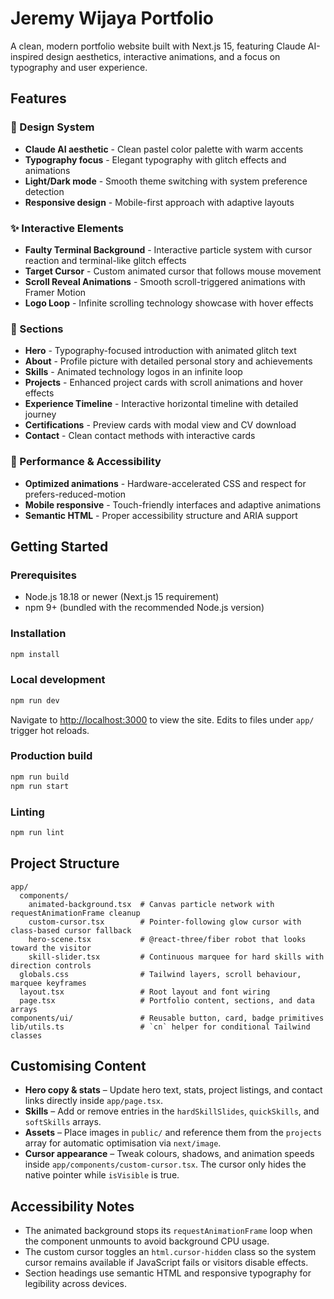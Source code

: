 # Jeremy Wijaya Portfolio

A clean, modern portfolio website built with Next.js 15, featuring Claude AI-inspired design aesthetics, interactive animations, and a focus on typography and user experience.

## Features

### 🎨 Design System
- **Claude AI aesthetic** - Clean pastel color palette with warm accents
- **Typography focus** - Elegant typography with glitch effects and animations
- **Light/Dark mode** - Smooth theme switching with system preference detection
- **Responsive design** - Mobile-first approach with adaptive layouts

### ✨ Interactive Elements
- **Faulty Terminal Background** - Interactive particle system with cursor reaction and terminal-like glitch effects
- **Target Cursor** - Custom animated cursor that follows mouse movement
- **Scroll Reveal Animations** - Smooth scroll-triggered animations with Framer Motion
- **Logo Loop** - Infinite scrolling technology showcase with hover effects

### 📱 Sections
- **Hero** - Typography-focused introduction with animated glitch text
- **About** - Profile picture with detailed personal story and achievements
- **Skills** - Animated technology logos in an infinite loop
- **Projects** - Enhanced project cards with scroll animations and hover effects
- **Experience Timeline** - Interactive horizontal timeline with detailed journey
- **Certifications** - Preview cards with modal view and CV download
- **Contact** - Clean contact methods with interactive cards

### 🚀 Performance & Accessibility
- **Optimized animations** - Hardware-accelerated CSS and respect for prefers-reduced-motion
- **Mobile responsive** - Touch-friendly interfaces and adaptive animations
- **Semantic HTML** - Proper accessibility structure and ARIA support

## Getting Started

### Prerequisites

- Node.js 18.18 or newer (Next.js 15 requirement)
- npm 9+ (bundled with the recommended Node.js version)

### Installation

```bash
npm install
```

### Local development

```bash
npm run dev
```

Navigate to [http://localhost:3000](http://localhost:3000) to view the site. Edits to files under `app/` trigger hot reloads.

### Production build

```bash
npm run build
npm run start
```

### Linting

```bash
npm run lint
```

## Project Structure

```text
app/
  components/
    animated-background.tsx  # Canvas particle network with requestAnimationFrame cleanup
    custom-cursor.tsx        # Pointer-following glow cursor with class-based cursor fallback
    hero-scene.tsx           # @react-three/fiber robot that looks toward the visitor
    skill-slider.tsx         # Continuous marquee for hard skills with direction controls
  globals.css                # Tailwind layers, scroll behaviour, marquee keyframes
  layout.tsx                 # Root layout and font wiring
  page.tsx                   # Portfolio content, sections, and data arrays
components/ui/               # Reusable button, card, badge primitives
lib/utils.ts                 # `cn` helper for conditional Tailwind classes
```

## Customising Content

- **Hero copy & stats** – Update hero text, stats, project listings, and contact links directly inside `app/page.tsx`.
- **Skills** – Add or remove entries in the `hardSkillSlides`, `quickSkills`, and `softSkills` arrays.
- **Assets** – Place images in `public/` and reference them from the `projects` array for automatic optimisation via `next/image`.
- **Cursor appearance** – Tweak colours, shadows, and animation speeds inside `app/components/custom-cursor.tsx`. The cursor only hides the native pointer while `isVisible` is true.

## Accessibility Notes

- The animated background stops its `requestAnimationFrame` loop when the component unmounts to avoid background CPU usage.
- The custom cursor toggles an `html.cursor-hidden` class so the system cursor remains available if JavaScript fails or visitors disable effects.
- Section headings use semantic HTML and responsive typography for legibility across devices.

